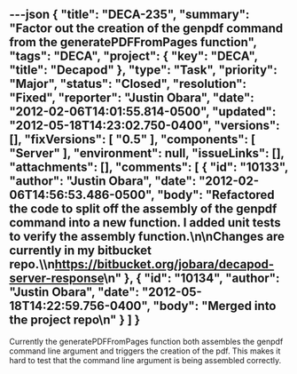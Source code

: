 ---json
{
  "title": "DECA-235",
  "summary": "Factor out the creation of the genpdf command from the generatePDFFromPages function",
  "tags": "DECA",
  "project": {
    "key": "DECA",
    "title": "Decapod"
  },
  "type": "Task",
  "priority": "Major",
  "status": "Closed",
  "resolution": "Fixed",
  "reporter": "Justin Obara",
  "date": "2012-02-06T14:01:55.814-0500",
  "updated": "2012-05-18T14:23:02.750-0400",
  "versions": [],
  "fixVersions": [
    "0.5"
  ],
  "components": [
    "Server"
  ],
  "environment": null,
  "issueLinks": [],
  "attachments": [],
  "comments": [
    {
      "id": "10133",
      "author": "Justin Obara",
      "date": "2012-02-06T14:56:53.486-0500",
      "body": "Refactored the code to split off the assembly of the genpdf command into a new function. I added unit tests to verify the assembly function.\n\nChanges are currently in my bitbucket repo.\\\n<https://bitbucket.org/jobara/decapod-server-response>\n"
    },
    {
      "id": "10134",
      "author": "Justin Obara",
      "date": "2012-05-18T14:22:59.756-0400",
      "body": "Merged into the project repo\n"
    }
  ]
}
---
Currently the generatePDFFromPages function both assembles the genpdf command line argument and triggers the creation of the pdf. This makes it hard to test that the command line argument is being assembled correctly.

        